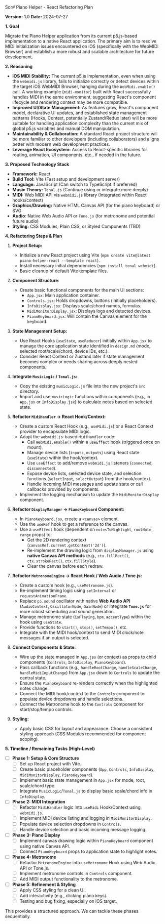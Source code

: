 Sor# Piano Helper - React Refactoring Plan

**Version:** 1.0
**Date:** 2024-07-27

**1. Goal**

Migrate the Piano Helper application from its current p5.js-based implementation to a native React application. The primary aim is to resolve MIDI initialization issues encountered on iOS (specifically with the WebMIDI Browser) and establish a more robust and scalable architecture for future development.

**2. Reasoning**

*   **iOS MIDI Stability:** The current p5.js implementation, even when using the `webmidi.js` library, fails to initialize correctly or detect devices within the target iOS WebMIDI Browser, hanging during the `WebMidi.enable()` call. A working example (`midi-monitor`) built with React successfully handles MIDI in the same environment, suggesting React's component lifecycle and rendering context may be more compatible.
*   **Improved UI/State Management:** As features grow, React's component model, declarative UI updates, and established state management patterns (Hooks, Context, potentially Zustand/Redux later) will be more suitable for handling application complexity than the current mix of global p5.js variables and manual DOM manipulation.
*   **Maintainability & Collaboration:** A standard React project structure will be more familiar to other developers (including collaborators) and aligns better with modern web development practices.
*   **Leverage React Ecosystem:** Access to React-specific libraries for routing, animation, UI components, etc., if needed in the future.

**3. Proposed Technology Stack**

*   **Framework:** React
*   **Build Tool:** Vite (Fast setup and development server)
*   **Language:** JavaScript (Can switch to TypeScript if preferred)
*   **Music Theory:** `Tonal.js` (Continue using or integrate more deeply)
*   **MIDI:** Web MIDI API via `webmidi.js` library (Integrated within React hooks/context)
*   **Graphics/Drawing:** Native HTML Canvas API (for the piano keyboard) or SVG
*   **Audio:** Native Web Audio API or `Tone.js` (for metronome and potential future audio)
*   **Styling:** CSS Modules, Plain CSS, or Styled Components (TBD)

**4. Refactoring Steps & Plan**

1.  **Project Setup:**
    *   Initialize a new React project using Vite (`npm create vite@latest piano-helper-react --template react`).
    *   Install necessary initial dependencies (`npm install tonal webmidi`).
    *   Basic cleanup of default Vite template files.

2.  **Component Structure:**
    *   Create basic functional components for the main UI sections:
        *   `App.jsx`: Main application container.
        *   `Controls.jsx`: Holds dropdowns, buttons (initially placeholders).
        *   `InfoDisplay.jsx`: Displays scale/chord names, formulas.
        *   `MidiMonitorDisplay.jsx`: Displays logs and detected devices.
        *   `PianoKeyboard.jsx`: Will contain the Canvas element for the keyboard.

3.  **State Management Setup:**
    *   Use React Hooks (`useState`, `useReducer`) initially within `App.jsx` to manage the core application state identified in `design.md` (mode, selected root/scale/chord, device IDs, etc.).
    *   Consider React Context or Zustand later if state management becomes complex or needs sharing across deeply nested components.

4.  **Integrate `MusicLogic` / `Tonal.js`:**
    *   Copy the existing `musicLogic.js` file into the new project's `src` directory.
    *   Import and use `musicLogic` functions within components (e.g., in `App.jsx` or `InfoDisplay.jsx`) to calculate notes based on selected state.

5.  **Refactor `MidiHandler` -> React Hook/Context:**
    *   Create a custom React Hook (e.g., `useMidi.js`) or a React Context provider to encapsulate MIDI logic.
    *   Adapt the `webmidi.js`-based `MidiHandler` code:
        *   Call `WebMidi.enable()` within a `useEffect` hook (triggered once on mount).
        *   Manage device lists (`inputs`, `outputs`) using React state (`useState`) within the hook/context.
        *   Use `useEffect` to add/remove `webmidi.js` listeners (`connected`, `disconnected`).
        *   Expose device lists, selected device state, and selection functions (`selectInput`, `selectOutput`) from the hook/context.
        *   Handle incoming MIDI messages and update state or call callbacks provided by components.
    *   Implement the logging mechanism to update the `MidiMonitorDisplay` component.

6.  **Refactor `DisplayManager` -> `PianoKeyboard` Component:**
    *   In `PianoKeyboard.jsx`, create a `<canvas>` element.
    *   Use the `useRef` hook to get a reference to the canvas.
    *   Use a `useEffect` hook (dependent on `notesToHighlight`, `rootNote`, `range` props) to:
        *   Get the 2D rendering context (`canvasRef.current.getContext('2d')`).
        *   Re-implement the drawing logic from `displayManager.js` using **native Canvas API methods** (e.g., `ctx.fillRect()`, `ctx.strokeRect()`, `ctx.fillStyle`).
        *   Clear the canvas before each redraw.

7.  **Refactor `MetronomeEngine` -> React Hook / Web Audio / Tone.js:**
    *   Create a custom hook (e.g., `useMetronome.js`).
    *   Re-implement timing logic using `setInterval` or `requestAnimationFrame`.
    *   Replace `p5.sound` oscillator with native **Web Audio API** (`AudioContext`, `OscillatorNode`, `GainNode`) or integrate **`Tone.js`** for more robust scheduling and sound generation.
    *   Manage metronome state (`isPlaying`, `bpm`, `accentType`) within the hook using `useState`.
    *   Provide functions to `start()`, `stop()`, `setTempo()`, etc.
    *   Integrate with the MIDI hook/context to send MIDI clock/note messages if an output is selected.

8.  **Connect Components & State:**
    *   Wire up the state managed in `App.jsx` (or context) as props to child components (`Controls`, `InfoDisplay`, `PianoKeyboard`).
    *   Pass callback functions (e.g., `handleRootChange`, `handleScaleChange`, `handleMidiInputChange`) from `App.jsx` down to `Controls` to update the central state.
    *   Ensure the `PianoKeyboard` re-renders correctly when the highlighted notes change.
    *   Connect the MIDI hook/context to the `Controls` component to populate device dropdowns and handle selections.
    *   Connect the Metronome hook to the `Controls` component for start/stop/tempo controls.

9.  **Styling:**
    *   Apply basic CSS for layout and appearance. Choose a consistent styling approach (CSS Modules recommended for component scoping).

**5. Timeline / Remaining Tasks (High-Level)**

*   [ ] **Phase 1: Setup & Core Structure**
    *   [ ] Set up React project with Vite.
    *   [ ] Create basic placeholder components (`App`, `Controls`, `InfoDisplay`, `MidiMonitorDisplay`, `PianoKeyboard`).
    *   [ ] Implement basic state management in `App.jsx` for mode, root, scale/chord type.
    *   [ ] Integrate `MusicLogic`/`Tonal.js` to display basic scale/chord info in `InfoDisplay`.
*   [ ] **Phase 2: MIDI Integration**
    *   [ ] Refactor `MidiHandler` logic into `useMidi` Hook/Context using `webmidi.js`.
    *   [ ] Implement MIDI device listing and logging in `MidiMonitorDisplay`.
    *   [ ] Populate device selection dropdowns in `Controls`.
    *   [ ] Handle device selection and basic incoming message logging.
*   [ ] **Phase 3: Piano Display**
    *   [ ] Implement canvas drawing logic within `PianoKeyboard` component using native Canvas API.
    *   [ ] Connect `PianoKeyboard` props to application state to highlight notes.
*   [ ] **Phase 4: Metronome**
    *   [ ] Refactor `MetronomeEngine` into `useMetronome` Hook using Web Audio API or Tone.js.
    *   [ ] Implement metronome controls in `Controls` component.
    *   [ ] Add MIDI output functionality to the metronome.
*   [ ] **Phase 5: Refinement & Styling**
    *   [ ] Apply CSS styling for a clean UI.
    *   [ ] Add interactivity (e.g., clicking piano keys).
    *   [ ] Testing and bug fixing, especially on iOS target.

This provides a structured approach. We can tackle these phases sequentially. 
